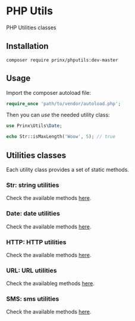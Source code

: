 # PHP Utils

PHP Utilities classes

## Installation

```shell
composer require prinx/phputils:dev-master
```
## Usage
Import the composer autoload file:
```php
require_once 'path/to/vendor/autoload.php';
```
Then you can _use_ the needed utility class:
```php
use Prinx\Utils\Date;

echo Str::isMaxLength('Woow', 5); // true
```
## Utilities classes
Each utility class provides a set of static methods.

### Str: string utilities
Check the available methods [here](https://github.com/Prinx/phputils/edit/master/src/Str.php).

### Date: date utilities
Check the available methods [here](https://github.com/Prinx/phputils/edit/master/src/Date.php).

### HTTP: HTTP utilities
Check the available methods [here](https://github.com/Prinx/phputils/edit/master/src/HTTP.php).

### URL: URL utilities
Check the availableg methods [here](https://github.com/Prinx/phputils/edit/master/src/URL.php).

### SMS: sms utilities
Check the available methods [here](https://github.com/Prinx/phputils/edit/master/src/SMS.php).

